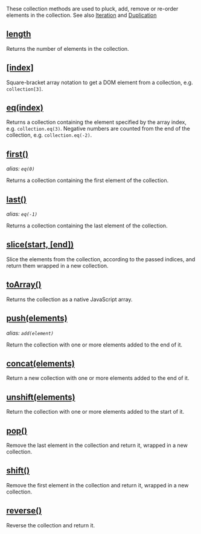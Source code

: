These collection methods are used to pluck, add, remove or re-order elements in the collection. See also [Iteration](/api/#Iteration) and [Duplication](/api/#Duplication)


## [length](/api/length/)

Returns the number of elements in the collection.


## [\[index\]](/api/index/)

Square-bracket array notation to get a DOM element from a collection, e.g. `collection[3]`.


## [eq(index)](/api/eq/)

Returns a collection containing the element specified by the array index, e.g. `collection.eq(3)`. Negative numbers are counted from the end of the collection, e.g. `collection.eq(-2)`.


## [first()](/api/first/)
_alias: `eq(0)`_

Returns a collection containing the first element of the collection.


## [last()](/api/last/)
_alias: `eq(-1)`_

Returns a collection containing the last element of the collection.


## [slice(start, \[end\])](/api/slice/)

Slice the elements from the collection, according to the passed indices, and return them wrapped in a new collection.


## [toArray()](/api/toArray/)

Returns the collection as a native JavaScript array.


## [push(elements)](/api/push/)
_alias: `add(element)`_

Return the collection with one or more elements added to the end of it.


## [concat(elements)](/api/concat/)

Return a new collection with one or more elements added to the end of it.


## [unshift(elements)](/api/unshift/)

Return the collection with one or more elements added to the start of it.


## [pop()](/api/pop/)

Remove the last element in the collection and return it, wrapped in a new collection.


## [shift()](/api/shift/)

Remove the first element in the collection and return it, wrapped in a new collection.


## [reverse()](/api/reverse/)

Reverse the collection and return it.
